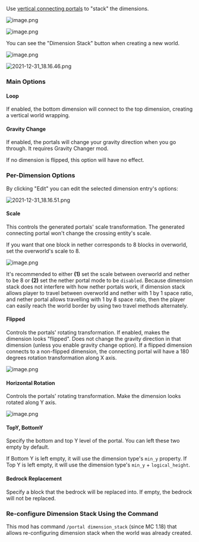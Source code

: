 Use [vertical connecting portals](https://github.com/qouteall/ImmersivePortalsMod/wiki/Portals#vertical-dimension-connecting-portal) to "stack" the dimensions.



![image.png](https://i.loli.net/2021/11/20/aui8vcNer9hAmgJ.png)

![image.png](https://i.loli.net/2021/11/20/r7sUyN6Azm4qiaF.png)



You can see the "Dimension Stack" button when creating a new world.

![image.png](https://i.loli.net/2021/11/20/helqg7vkcdML5n3.png)

![2021-12-31_18.16.46.png](https://s2.loli.net/2021/12/31/k5ghxSuULNtGK9V.png)



### Main Options

#### Loop

If enabled, the bottom dimension will connect to the top dimension, creating a vertical world wrapping.

#### Gravity Change

If enabled, the portals will change your gravity direction when you go through. It requires Gravity Changer mod.

If no dimension is flipped, this option will have no effect.

### Per-Dimension Options

By clicking "Edit" you can edit the selected dimension entry's options:

![2021-12-31_18.16.51.png](https://s2.loli.net/2021/12/31/9VBFmxTPLn17oRK.png)

#### Scale

This controls the generated portals' scale transformation. The generated connecting portal won't change the crossing entity's scale.

If you want that one block in nether corresponds to 8 blocks in overworld, set the overworld's scale to 8.

![image.png](https://i.loli.net/2021/11/20/ywnkEq6F4pQS7Ha.png)

It's recommended to either **(1)** set the scale between overworld and nether to be 8 or **(2)** set the nether portal mode to be `disabled`. Because dimension stack does not interfere with how nether portals work, if dimension stack allows player to travel between overworld and nether with 1 by 1 space ratio, and nether portal allows travelling with 1 by 8 space ratio, then the player can easily reach the world border by using two travel methods alternately.

#### Flipped

Controls the portals' rotating transformation. If enabled, makes the dimension looks "flipped". Does not change the gravity direction in that dimension (unless you enable gravity change option). If a flipped dimension connects to a non-flipped dimension, the connecting portal will have a 180 degrees rotation transformation along X axis.

![image.png](https://i.loli.net/2021/11/20/pXxmBnrQd2CbVIE.png)

#### Horizontal Rotation

Controls the portals' rotating transformation. Make the dimension looks rotated along Y axis.

![image.png](https://i.loli.net/2021/11/20/Fnv4GOCW8A3wiJM.png)

#### TopY, BottomY

Specify the bottom and top Y level of the portal. You can left these two empty by default.

If Bottom Y is left empty, it will use the dimension type's `min_y` property. If Top Y is left empty, it will use the dimension type's `min_y` + `logical_height`.

#### Bedrock Replacement

Specify a block that the bedrock will be replaced into. If empty, the bedrock will not be replaced.

### Re-configure Dimension Stack Using the Command

This mod has command `/portal dimension_stack` (since MC 1.18) that allows re-configuring dimension stack when the world was already created.






